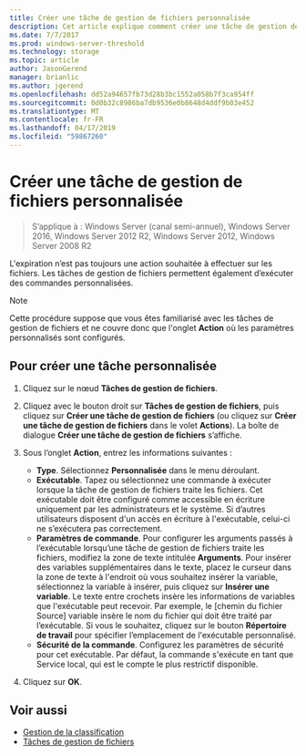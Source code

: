 ```yaml
---
title: Créer une tâche de gestion de fichiers personnalisée
description: Cet article explique comment créer une tâche de gestion de fichiers personnalisée, ainsi que des tâches personnalisées.
ms.date: 7/7/2017
ms.prod: windows-server-threshold
ms.technology: storage
ms.topic: article
author: JasonGerend
manager: brianlic
ms.author: jgerend
ms.openlocfilehash: dd52a94657fb73d28b3bc1552a058b7f3ca954ff
ms.sourcegitcommit: 0d0b32c8986ba7db9536e0b8648d4ddf9b03e452
ms.translationtype: MT
ms.contentlocale: fr-FR
ms.lasthandoff: 04/17/2019
ms.locfileid: "59867260"
---
```

# <a name="create-a-custom-file-management-task"></a>Créer une tâche de gestion de fichiers personnalisée

> S’applique à : Windows Server (canal semi-annuel), Windows Server 2016, Windows Server 2012 R2, Windows Server 2012, Windows Server 2008 R2

L'expiration n’est pas toujours une action souhaitée à effectuer sur les fichiers. Les tâches de gestion de fichiers permettent également d’exécuter des commandes personnalisées.

> [!Note]
> Cette procédure suppose que vous êtes familiarisé avec les tâches de gestion de fichiers et ne couvre donc que l'onglet **Action** où les paramètres personnalisés sont configurés.

## <a name="to-create-a-custom-task"></a>Pour créer une tâche personnalisée

1.  Cliquez sur le nœud **Tâches de gestion de fichiers**.

2.  Cliquez avec le bouton droit sur **Tâches de gestion de fichiers**, puis cliquez sur **Créer une tâche de gestion de fichiers** (ou cliquez sur **Créer une tâche de gestion de fichiers** dans le volet **Actions**). La boîte de dialogue **Créer une tâche de gestion de fichiers** s’affiche.

3.  Sous l’onglet **Action**, entrez les informations suivantes :

    -   **Type**. Sélectionnez **Personnalisée** dans le menu déroulant.
    -   **Exécutable**. Tapez ou sélectionnez une commande à exécuter lorsque la tâche de gestion de fichiers traite les fichiers. Cet exécutable doit être configuré comme accessible en écriture uniquement par les administrateurs et le système. Si d’autres utilisateurs disposent d'un accès en écriture à l'exécutable, celui-ci ne s’exécutera pas correctement.
    -   **Paramètres de commande**. Pour configurer les arguments passés à l’exécutable lorsqu’une tâche de gestion de fichiers traite les fichiers, modifiez la zone de texte intitulée **Arguments**. Pour insérer des variables supplémentaires dans le texte, placez le curseur dans la zone de texte à l'endroit où vous souhaitez insérer la variable, sélectionnez la variable à insérer, puis cliquez sur **Insérer une variable**. Le texte entre crochets insère les informations de variables que l'exécutable peut recevoir. Par exemple, le \[chemin du fichier Source\] variable insère le nom du fichier qui doit être traité par l’exécutable. Si vous le souhaitez, cliquez sur le bouton **Répertoire de travail** pour spécifier l’emplacement de l'exécutable personnalisé.
    -   **Sécurité de la commande**. Configurez les paramètres de sécurité pour cet exécutable. Par défaut, la commande s'exécute en tant que Service local, qui est le compte le plus restrictif disponible.

4.  Cliquez sur **OK**.

## <a name="see-also"></a>Voir aussi

-   [Gestion de la classification](classification-management.md)
-   [Tâches de gestion de fichiers](file-management-tasks.md)